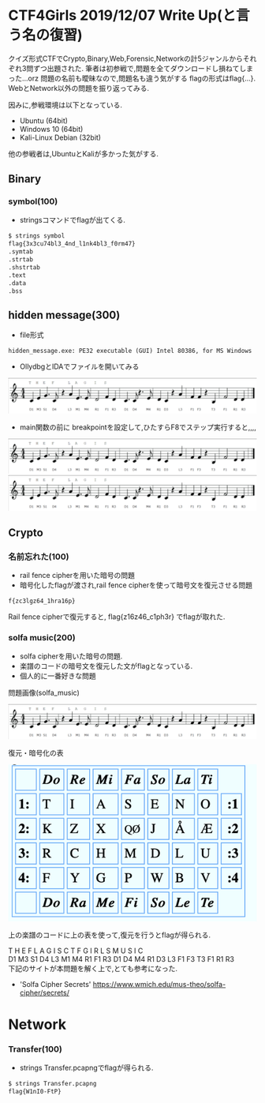 # CTF4Girls 2019/12/07 Write Up(と言う名の復習)

クイズ形式CTFでCrypto,Binary,Web,Forensic,Networkの計5ジャンルからそれぞれ3問ずつ出題された.
筆者は初参戦で,問題を全てダウンロードし損ねてしまった...orz
問題の名前も曖昧なので,問題名も違う気がする
flagの形式はflag{...}.
WebとNetwork以外の問題を振り返ってみる.

因みに,参戦環境は以下となっている.

- Ubuntu (64bit)
- Windows 10 (64bit)
- Kali-Linux Debian (32bit)

他の参戦者は,UbuntuとKaliが多かった気がする.

## Binary
### symbol(100)

- stringsコマンドでflagが出てくる.

```
$ strings symbol
flag{3x3cu74bl3_4nd_l1nk4bl3_f0rm47}
.symtab
.strtab
.shstrtab
.text
.data
.bss
```
## hidden message(300)
- file形式
```
hidden_message.exe: PE32 executable (GUI) Intel 80386, for MS Windows
```

- OllydbgとIDAでファイルを開いてみる

<img src="solfa.png" alt="solfa_music">


- main関数の前に
breakpointを設定して,ひたすらF8でステップ実行すると,,,,


<img src="solfa.png" alt="solfa_music">
<img src="solfa.png" alt="solfa_music">

## Crypto

### 名前忘れた(100)

- rail fence cipherを用いた暗号の問題
- 暗号化したflagが渡され,rail fence cipherを使って暗号文を復元させる問題
```
f{zc3lgz64_1hra16p}
```
Rail fence cipherで復元すると,
flag{z16z46_c1ph3r}
でflagが取れた.

### solfa music(200) 

- solfa cipherを用いた暗号の問題.
- 楽譜のコードの暗号文を復元した文がflagとなっている.
- 個人的に一番好きな問題

問題画像(solfa_music)

<img src="solfa.png" alt="solfa_music">

復元・暗号化の表

<img src="hoge.png" alt="encrypto_decrypto">

上の楽譜のコードに上の表を使って,復元を行うとflagが得られる.

T  H    E    F   L    A   G    I    S   C   T   F   G    I    R   L   S   M   U  S  I    C </br>
D1 M3 S1 D4 L3 M1 M4 R1 F1 R3 D1 D4 M4 R1 D3 L3 F1 F3 T3 F1 R1 R3 </br >
下記のサイトが本問題を解く上で,とても参考になった.

- 'Solfa Cipher Secrets'
https://www.wmich.edu/mus-theo/solfa-cipher/secrets/

# Network

### Transfer(100)

- strings Transfer.pcapngでflagが得られる.

```
$ strings Transfer.pcapng
flag{W1nI0-FtP}
```

### 

